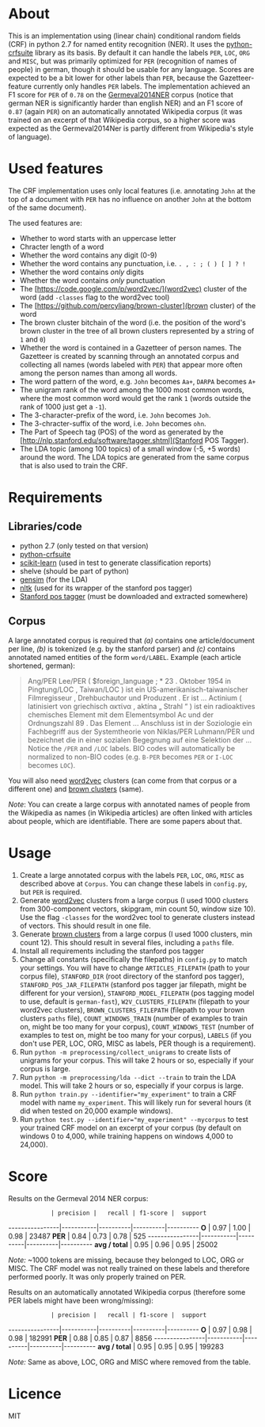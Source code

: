 # About

This is an implementation using (linear chain) conditional random fields (CRF) in python 2.7 for named entity recognition (NER). It uses the [python-crfsuite](http://python-crfsuite.readthedocs.org/en/latest/) library as its basis. By default it can handle the labels `PER`, `LOC`, `ORG` and `MISC`, but was primarily optimized for `PER` (recognition of names of people) in german, though it should be usable for any language. Scores are expected to be a bit lower for other labels than `PER`, because the Gazetteer-feature currently only handles `PER` labels. The implementation achieved an F1 score for `PER` of `0.78` on the [Germeval2014NER](https://sites.google.com/site/germeval2014ner/data) corpus (notice that german NER is significantly harder than english NER) and an F1 score of `0.87` (again `PER`) on an automatically annotated Wikipedia corpus (it was trained on an excerpt of that Wikipedia corpus, so a higher score was expected as the Germeval2014Ner is partly different from Wikipedia's style of language).

# Used features

The CRF implementation uses only local features (i.e. annotating `John` at the top of a document with `PER` has no influence on another `John` at the bottom of the same document).

The used features are:
* Whether to word starts with an uppercase letter
* Chracter length of a word
* Whether the word contains any digit (0-9)
* Whether the word contains any punctuation, i.e. `. , : ; ( ) [ ] ? !`
* Whether the word contains *only* digits
* Whether the word contains *only* punctuation
* The [https://code.google.com/p/word2vec/](word2vec) cluster of the word (add `-classes` flag to the word2vec tool)
* The [https://github.com/percyliang/brown-cluster](brown cluster) of the word
* The brown cluster bitchain of the word (i.e. the position of the word's brown cluster in the tree of all brown clusters represented by a string of `1` and `0`)
* Whether the word is contained in a Gazetteer of person names. The Gazetteer is created by scanning through an annotated corpus and collecting all names (words labeled with `PER`) that appear more often among the person names than among all words.
* The word pattern of the word, e.g. `John` becomes `Aa+`, `DARPA` becomes `A+`
* The unigram rank of the word among the 1000 most common words, where the most common word would get the rank `1` (words outside the rank of 1000 just get a `-1`).
* The 3-character-prefix of the word, i.e. `John` becomes `Joh`.
* The 3-chracter-suffix of the word, i.e. `John` becomes `ohn`.
* The Part of Speech tag (POS) of the word as generated by the [http://nlp.stanford.edu/software/tagger.shtml](Stanford POS Tagger).
* The LDA topic (among 100 topics) of a small window (-5, +5 words) around the word. The LDA topics are generated from the same corpus that is also used to train the CRF.

# Requirements

## Libraries/code
* python 2.7 (only tested on that version)
* [python-crfsuite](http://python-crfsuite.readthedocs.org/en/latest/)
* [scikit-learn](http://scikit-learn.org/stable/) (used in test to generate classification reports)
* shelve (should be part of python)
* [gensim](https://radimrehurek.com/gensim/) (for the LDA)
* [nltk](http://www.nltk.org/) (used for its wrapper of the stanford pos tagger)
* [Stanford pos tagger](http://nlp.stanford.edu/software/tagger.shtml) (must be downloaded and extracted somewhere)

## Corpus
A large annotated corpus is required that *(a)* contains one article/document per line, *(b)* is tokenized (e.g. by the stanford parser) and *(c)* contains annotated named entities of the form `word/LABEL`.
Example (each article shortened, german):
> Ang/PER Lee/PER ( $foreign_language ; * 23 . Oktober 1954 in Pingtung/LOC , Taiwan/LOC ) ist ein US-amerikanisch-taiwanischer Filmregisseur , Drehbuchautor und Produzent . Er ist ...
> Actinium ( latinisiert von griechisch ακτίνα , aktína „ Strahl “ ) ist ein radioaktives chemisches Element mit dem Elementsymbol Ac und der Ordnungszahl 89 . Das Element ...
> Anschluss ist in der Soziologie ein Fachbegriff aus der Systemtheorie von Niklas/PER Luhmann/PER und bezeichnet die in einer sozialen Begegnung auf eine Selektion der ...
Notice the `/PER` and `/LOC` labels. BIO codes will automatically be normalized to non-BIO codes (e.g. `B-PER` becomes `PER` or `I-LOC` becomes `LOC`).

You will also need [word2vec](https://code.google.com/p/word2vec/) clusters (can come from that corpus or a different one) and [brown clusters](https://github.com/percyliang/brown-cluster) (same).

*Note*: You can create a large corpus with annotated names of people from the Wikipedia as names (in Wikipedia articles) are often linked with articles about people, which are identifiable. There are some papers about that.

# Usage

1. Create a large annotated corpus with the labels `PER`, `LOC`, `ORG`, `MISC` as described above at `Corpus`. You can change these labels in `config.py`, but `PER` is required.
2. Generate [word2vec](https://code.google.com/p/word2vec/) clusters from a large corpus (I used 1000 clusters from 300-component vectors, skipgram, min count 50, window size 10). Use the flag `-classes` for the word2vec tool to generate clusters instead of vectors. This should result in one file.
3. Generate [brown clusters](https://github.com/percyliang/brown-cluster) from a large corpus (I used 1000 clusters, min count 12). This should result in several files, including a `paths` file.
4. Install all requirements including the stanford pos tagger
5. Change all constants (specifically the filepaths) in `config.py` to match your settings. You will have to change `ARTICLES_FILEPATH` (path to your corpus file), `STANFORD_DIR` (root directory of the stanford pos tagger), `STANFORD_POS_JAR_FILEPATH` (stanford pos tagger jar filepath, might be different for your version), `STANFORD_MODEL_FILEPATH` (pos tagging model to use, default is `german-fast`), `W2V_CLUSTERS_FILEPATH` (filepath to your word2vec clusters), `BROWN_CLUSTERS_FILEPATH` (filepath to your brown clusters `paths` file), `COUNT_WINDOWS_TRAIN` (number of examples to train on, might be too many for your corpus), `COUNT_WINDOWS_TEST` (number of examples to test on, might be too many for your corpus), `LABELS` (if you don't use PER, LOC, ORG, MISC as labels, PER though is a requirement).
6. Run `python -m preprocessing/collect_unigrams` to create lists of unigrams for your corpus. This will take 2 hours or so, especially if your corpus is large.
7. Run `python -m preprocessing/lda --dict --train` to train the LDA model. This will take 2 hours or so, especially if your corpus is large.
8. Run `python train.py --identifier="my_experiment"` to train a CRF model with name `my_experiment`. This will likely run for several hours (it did when tested on 20,000 example windows).
9. Run `python test.py --identifier="my_experiment" --mycorpus` to test your trained CRF model on an excerpt of your corpus (by default on windows 0 to 4,000, while training happens on windows 4,000 to 24,000).

# Score

Results on the Germeval 2014 NER corpus:

                | precision |   recall | f1-score |  support
----------------|-----------|----------|----------|----------
          **O** |      0.97 |     1.00 |     0.98 |    23487
        **PER** |      0.84 |     0.73 |     0.78 |      525
----------------|-----------|----------|----------|----------
**avg / total** |      0.95 |     0.96 |     0.95 |    25002

*Note:* ~1000 tokens are missing, because they belonged to LOC, ORG or MISC. The CRF model was not really trained on these labels and therefore performed poorly. It was only properly trained on PER.


Results on an automatically annotated Wikipedia corpus (therefore some PER labels might have been wrong/missing):

                | precision |   recall | f1-score |  support
----------------|-----------|----------|----------|----------
          **O** |  0.97     | 0.98     | 0.98     | 182991
        **PER** |  0.88     | 0.85     | 0.87     | 8856
----------------|-----------|----------|----------|----------
**avg / total** |  0.95     | 0.95     | 0.95     | 199283

*Note:* Same as above, LOC, ORG and MISC where removed from the table.

# Licence

MIT